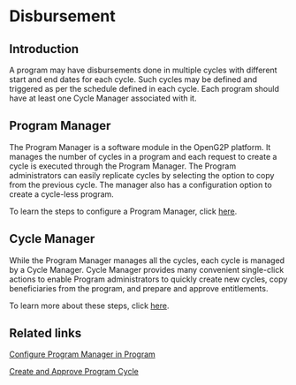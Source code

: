 # Disbursement

## Introduction

A program may have disbursements done in multiple cycles with different start and end dates for each cycle. Such cycles may be defined and triggered as per the schedule defined in each cycle. Each program should have at least one Cycle Manager associated with it.

## Program Manager

The Program Manager is a software module in the OpenG2P platform. It manages the number of cycles in a program and each request to create a cycle is executed through the Program Manager. The Program administrators can easily replicate cycles by selecting the option to copy from the previous cycle. The manager also has a configuration option to create a cycle-less program.&#x20;

To learn the steps to configure a Program Manager, click [here](../../guides/user-guides/configure-program-manager-in-program.md).

## Cycle Manager

While the Program Manager manages all the cycles, each cycle is managed by a Cycle Manager. Cycle Manager provides many convenient single-click actions to enable Program administrators to quickly create new cycles, copy beneficiaries from the program, and prepare and approve entitlements.&#x20;

To learn more about these steps, click [here](../../guides/user-guides/create-and-approve-disbursement-cycle.md).

## Related links

[Configure Program Manager in Program](../../guides/user-guides/configure-program-manager-in-program.md)

[Create and Approve Program Cycle](../../guides/user-guides/create-and-approve-disbursement-cycle.md)
